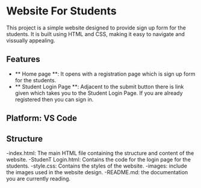 # Website For Students
This project is a simple website designed to provide sign up form for the students. It is built using HTML and CSS, making it easy to navigate and vissually appealing.

## Features
- ** Home page **: It opens with a registration page which is sign up form for the students.
- ** Student Login Page **: Adjacent to the submit button there is link given which takes you to the Student Login Page. If you are already registered then you can sign in.

## Platform: VS Code

## Structure
-index.html: The main HTML file containing the structure and content of the website.
-StudenT Login.html: Contains the code for the login page for the students.
-style.css: Contains the styles of the website.
-images: include the images used in the website design.
-README.md: the documentation you are currently reading.

